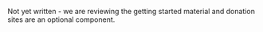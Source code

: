 Not yet written - we are reviewing the getting started material and donation sites are an optional component.